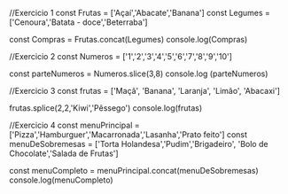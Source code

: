 //Exercicio 1
const Frutas = ['Açaí','Abacate','Banana']
const Legumes = ['Cenoura','Batata - doce','Beterraba']

const Compras = Frutas.concat(Legumes)
console.log(Compras) 

//Exercicio 2
const Numeros = ['1','2','3','4','5','6','7','8','9','10']

const parteNumeros = Numeros.slice(3,8)
console.log (parteNumeros)

//Exercicio 3
const frutas = ['Maçã', 'Banana', 'Laranja', 'Limão', 'Abacaxi']

frutas.splice(2,2,'Kiwi','Pêssego')
console.log(frutas)

//Exercicio 4
const menuPrincipal = ['Pizza','Hamburguer','Macarronada','Lasanha','Prato feito']
const menuDeSobremesas = ['Torta Holandesa','Pudim','Brigadeiro', 'Bolo de Chocolate','Salada de Frutas']

const menuCompleto = menuPrincipal.concat(menuDeSobremesas)
console.log(menuCompleto) 
